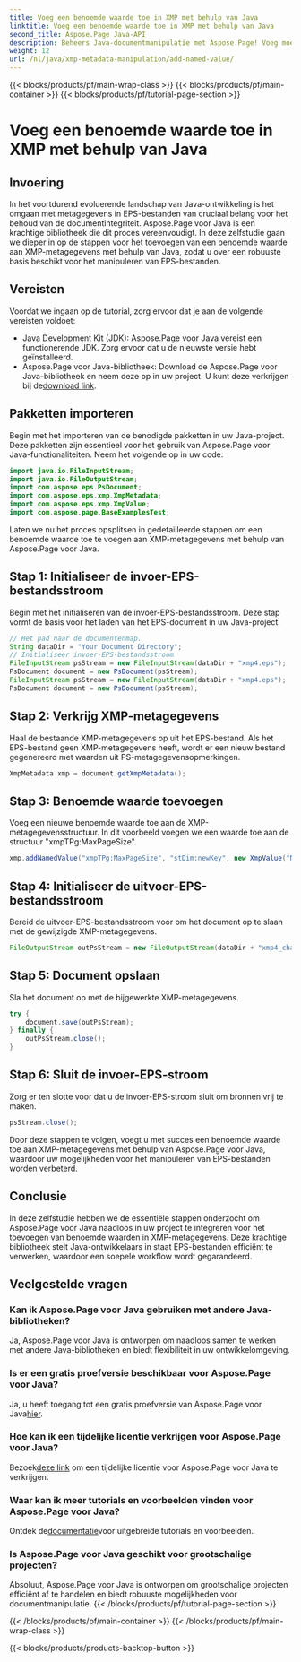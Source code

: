 ```yaml
---
title: Voeg een benoemde waarde toe in XMP met behulp van Java
linktitle: Voeg een benoemde waarde toe in XMP met behulp van Java
second_title: Aspose.Page Java-API
description: Beheers Java-documentmanipulatie met Aspose.Page! Voeg moeiteloos benoemde waarden toe aan XMP-metagegevens met onze stapsgewijze handleiding voor naadloze integratie.
weight: 12
url: /nl/java/xmp-metadata-manipulation/add-named-value/
---
```


{{< blocks/products/pf/main-wrap-class >}}
{{< blocks/products/pf/main-container >}}
{{< blocks/products/pf/tutorial-page-section >}}

# Voeg een benoemde waarde toe in XMP met behulp van Java

## Invoering
In het voortdurend evoluerende landschap van Java-ontwikkeling is het omgaan met metagegevens in EPS-bestanden van cruciaal belang voor het behoud van de documentintegriteit. Aspose.Page voor Java is een krachtige bibliotheek die dit proces vereenvoudigt. In deze zelfstudie gaan we dieper in op de stappen voor het toevoegen van een benoemde waarde aan XMP-metagegevens met behulp van Java, zodat u over een robuuste basis beschikt voor het manipuleren van EPS-bestanden.
## Vereisten
Voordat we ingaan op de tutorial, zorg ervoor dat je aan de volgende vereisten voldoet:
- Java Development Kit (JDK): Aspose.Page voor Java vereist een functionerende JDK. Zorg ervoor dat u de nieuwste versie hebt geïnstalleerd.
- Aspose.Page voor Java-bibliotheek: Download de Aspose.Page voor Java-bibliotheek en neem deze op in uw project. U kunt deze verkrijgen bij de[download link](https://releases.aspose.com/page/java/).
## Pakketten importeren
Begin met het importeren van de benodigde pakketten in uw Java-project. Deze pakketten zijn essentieel voor het gebruik van Aspose.Page voor Java-functionaliteiten. Neem het volgende op in uw code:
```java
import java.io.FileInputStream;
import java.io.FileOutputStream;
import com.aspose.eps.PsDocument;
import com.aspose.eps.xmp.XmpMetadata;
import com.aspose.eps.xmp.XmpValue;
import com.aspose.page.BaseExamplesTest;
```
Laten we nu het proces opsplitsen in gedetailleerde stappen om een benoemde waarde toe te voegen aan XMP-metagegevens met behulp van Aspose.Page voor Java.
## Stap 1: Initialiseer de invoer-EPS-bestandsstroom
Begin met het initialiseren van de invoer-EPS-bestandsstroom. Deze stap vormt de basis voor het laden van het EPS-document in uw Java-project.
```java
// Het pad naar de documentenmap.
String dataDir = "Your Document Directory";
// Initialiseer invoer-EPS-bestandsstroom
FileInputStream psStream = new FileInputStream(dataDir + "xmp4.eps");
PsDocument document = new PsDocument(psStream);
FileInputStream psStream = new FileInputStream(dataDir + "xmp4.eps");
PsDocument document = new PsDocument(psStream);
```
## Stap 2: Verkrijg XMP-metagegevens
Haal de bestaande XMP-metagegevens op uit het EPS-bestand. Als het EPS-bestand geen XMP-metagegevens heeft, wordt er een nieuw bestand gegenereerd met waarden uit PS-metagegevensopmerkingen.
```java
XmpMetadata xmp = document.getXmpMetadata();
```
## Stap 3: Benoemde waarde toevoegen
Voeg een nieuwe benoemde waarde toe aan de XMP-metagegevensstructuur. In dit voorbeeld voegen we een waarde toe aan de structuur "xmpTPg:MaxPageSize".
```java
xmp.addNamedValue("xmpTPg:MaxPageSize", "stDim:newKey", new XmpValue("NewValue"));
```
## Stap 4: Initialiseer de uitvoer-EPS-bestandsstroom
Bereid de uitvoer-EPS-bestandsstroom voor om het document op te slaan met de gewijzigde XMP-metagegevens.
```java
FileOutputStream outPsStream = new FileOutputStream(dataDir + "xmp4_changed.eps");
```
## Stap 5: Document opslaan
Sla het document op met de bijgewerkte XMP-metagegevens.
```java
try {
    document.save(outPsStream);
} finally {
    outPsStream.close();
}
```
## Stap 6: Sluit de invoer-EPS-stroom
Zorg er ten slotte voor dat u de invoer-EPS-stroom sluit om bronnen vrij te maken.
```java
psStream.close();
```
Door deze stappen te volgen, voegt u met succes een benoemde waarde toe aan XMP-metagegevens met behulp van Aspose.Page voor Java, waardoor uw mogelijkheden voor het manipuleren van EPS-bestanden worden verbeterd.
## Conclusie
In deze zelfstudie hebben we de essentiële stappen onderzocht om Aspose.Page voor Java naadloos in uw project te integreren voor het toevoegen van benoemde waarden in XMP-metagegevens. Deze krachtige bibliotheek stelt Java-ontwikkelaars in staat EPS-bestanden efficiënt te verwerken, waardoor een soepele workflow wordt gegarandeerd.
## Veelgestelde vragen
### Kan ik Aspose.Page voor Java gebruiken met andere Java-bibliotheken?
Ja, Aspose.Page voor Java is ontworpen om naadloos samen te werken met andere Java-bibliotheken en biedt flexibiliteit in uw ontwikkelomgeving.
### Is er een gratis proefversie beschikbaar voor Aspose.Page voor Java?
 Ja, u heeft toegang tot een gratis proefversie van Aspose.Page voor Java[hier](https://releases.aspose.com/).
### Hoe kan ik een tijdelijke licentie verkrijgen voor Aspose.Page voor Java?
 Bezoek[deze link](https://purchase.aspose.com/temporary-license/) om een tijdelijke licentie voor Aspose.Page voor Java te verkrijgen.
### Waar kan ik meer tutorials en voorbeelden vinden voor Aspose.Page voor Java?
 Ontdek de[documentatie](https://reference.aspose.com/page/java/)voor uitgebreide tutorials en voorbeelden.
### Is Aspose.Page voor Java geschikt voor grootschalige projecten?
Absoluut, Aspose.Page voor Java is ontworpen om grootschalige projecten efficiënt af te handelen en biedt robuuste mogelijkheden voor documentmanipulatie.
{{< /blocks/products/pf/tutorial-page-section >}}

{{< /blocks/products/pf/main-container >}}
{{< /blocks/products/pf/main-wrap-class >}}

{{< blocks/products/products-backtop-button >}}

